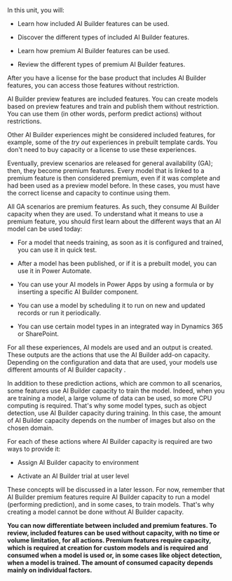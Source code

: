 In this unit, you will:

-   Learn how included AI Builder features can be used.

-   Discover the different types of included AI Builder features.

-   Learn how premium AI Builder features can be used.

-   Review the different types of premium AI Builder features.

After you have a license for the base product that includes AI Builder features, you can access those features without restriction.

AI Builder preview features are included features. You can create models based on preview features and train and publish them without restriction. You can use them (in other words, perform predict actions) without restrictions.

Other AI Builder experiences might be considered included features, for example, some of the *try out* experiences in prebuilt template cards. You don't need to buy capacity or a license to use these experiences.

Eventually, preview scenarios are released for general availability (GA); then, they become premium features. Every model that is linked to a premium feature is then considered premium, even if it was complete and had been used as a preview model before. In these cases, you must have the correct license and capacity to continue using them.

All GA scenarios are premium features. As such, they consume AI Builder capacity when they are used. To understand what it means to use a premium feature, you should first learn about the different ways that an AI model can be used today:

-   For a model that needs training, as soon as it is configured and trained, you can use it in quick test.

-   After a model has been published, or if it is a prebuilt model, you can use it in Power Automate.

-   You can use your AI models in Power Apps by using a formula or by inserting a specific AI Builder component.

-   You can use a model by scheduling it to run on new and updated records or run it periodically.

-   You can use certain model types in an integrated way in Dynamics 365 or SharePoint.

For all these experiences, AI models are used and an output is created. These outputs are the actions that use the AI Builder add-on capacity. Depending on the configuration and data that are used, your models use different amounts of AI Builder capacity .

In addition to these prediction actions, which are common to all scenarios, some features use AI Builder capacity to train the model. Indeed, when you are training a model, a large volume of data can be used, so more CPU computing is required. That's why some model types, such as object detection, use AI Builder capacity during training. In this case, the amount of AI Builder capacity depends on the number of images but also on the chosen domain.

For each of these actions where AI Builder capacity is required are two ways to provide it:

-   Assign AI Builder capacity to environment

-   Activate an AI Builder trial at user level

These concepts will be discussed in a later lesson. For now, remember that AI Builder premium features require AI Builder capacity to run a model (performing prediction), and in some cases, to train models. That's why creating a model cannot be done without AI Builder capacity.

**You can now differentiate between included and premium features. To review, included features can be used without capacity, with no time or volume limitation, for all actions. Premium features require capacity, which is required at creation for custom models and is required and consumed when a model is used or, in some cases like object detection, when a model is trained. The amount of consumed capacity depends mainly on individual factors.**
